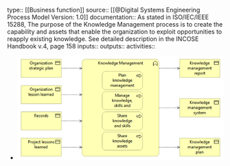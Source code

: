 type:: [[Business function]]
source:: [[@Digital Systems Engineering Process Model Version: 1.0]]
documentation:: As stated in ISO/IEC/IEEE 15288, The purpose of the Knowledge Management process is to create the capability and assets that enable the organization to exploit opportunities to reapply existing knowledge.  See detailed description in the INCOSE Handbook v.4, page 158
inputs:: 
outputs::
activities::

- ![image.png](../assets/image_1689412517943_0.png)